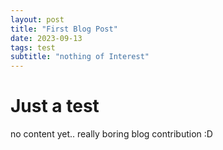 ```yaml
---
layout: post
title: "First Blog Post"
date: 2023-09-13
tags: test
subtitle: "nothing of Interest"
---
```


# Just a test

no content yet.. really boring blog contribution :D